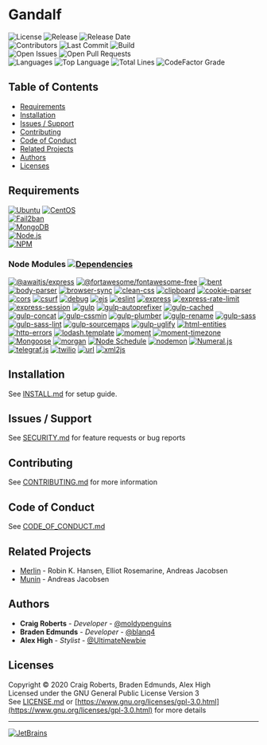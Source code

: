 # Gandalf
![License](https://img.shields.io/github/license/moldypenguins/Gandalf?style=for-the-badge&logo=GNU)
![Release](https://img.shields.io/github/v/release/moldypenguins/Gandalf?style=for-the-badge&logo=GitHub&include_prereleases)
![Release Date](https://img.shields.io/github/release-date-pre/moldypenguins/Gandalf?logo=GitHub&style=for-the-badge)  
![Contributors](https://img.shields.io/github/contributors/moldypenguins/Gandalf?style=for-the-badge&logo=GitHub)
![Last Commit](https://img.shields.io/github/last-commit/moldypenguins/Gandalf?style=for-the-badge&logo=GitHub)
![Build](https://img.shields.io/github/workflow/status/moldypenguins/Gandalf/CodeQL?style=for-the-badge&logo=GitHub)  
![Open Issues](https://img.shields.io/github/issues-raw/moldypenguins/Gandalf?style=for-the-badge&logo=GitHub)
![Open Pull Requests](https://img.shields.io/github/issues-pr-raw/moldypenguins/Gandalf?style=for-the-badge&logo=GitHub)  
![Languages](https://img.shields.io/github/languages/count/moldypenguins/Gandalf?style=for-the-badge&logo=GitHub)
![Top Language](https://img.shields.io/github/languages/top/moldypenguins/Gandalf?style=for-the-badge&logo=GitHub)
![Total Lines](https://img.shields.io/tokei/lines/github/moldypenguins/Gandalf?style=for-the-badge&logo=GitHub)
![CodeFactor Grade](https://img.shields.io/codefactor/grade/github/moldypenguins/Gandalf?style=for-the-badge&logo=CodeFactor)


## Table of Contents
* [Requirements](#requirements)
* [Installation](#installation)
* [Issues / Support](#issues-/-support)
* [Contributing](#contributing)
* [Code of Conduct](#code-of-conduct)
* [Related Projects](#related-projects)
* [Authors](#authors)
* [Licenses](#licenses)


## Requirements
[![Ubuntu](https://img.shields.io/static/v1?style=for-the-badge&logo=Ubuntu&label=Ubuntu&message=v20.04&color=E95420)](https://ubuntu.com/)
[![CentOS](https://img.shields.io/static/v1?style=for-the-badge&logo=CentOS&label=CentOS&message=v7.5&color=262577)](https://centos.com/)  
[![Fail2ban](https://img.shields.io/static/v1?style=for-the-badge&logo=Linux&label=Fail2ban&message=v0.11.1&color=FCC624)](https://www.fail2ban.org/)  
[![MongoDB](https://img.shields.io/static/v1?style=for-the-badge&logo=MongoDB&label=MongoDB&message=v4.2&color=47A248)](https://www.mongodb.com/)  
[![Node.js](https://img.shields.io/static/v1?style=for-the-badge&logo=Node.js&label=Node.js&message=v10.19.0&color=339933)](https://nodejs.org/)  
[![NPM](https://img.shields.io/static/v1?style=for-the-badge&logo=NPM&label=NPM&message=v6.14.9&color=CB3837)](https://www.npmjs.com/)  

### Node Modules [![Dependencies](https://img.shields.io/librariesio/github/moldypenguins/Gandalf?style=for-the-badge&logo=NPM)](https://libraries.io/github/moldypenguins/Gandalf)  
[![@awaitjs/express](https://img.shields.io/github/package-json/dependency-version/moldypenguins/Gandalf/@awaitjs/express?style=for-the-badge&logo=NPM&color=CB3837)](https://www.npmjs.com/package/%40awaitjs/express)
[![@fortawesome/fontawesome-free](https://img.shields.io/github/package-json/dependency-version/moldypenguins/Gandalf/@fortawesome/fontawesome-free?style=for-the-badge&logo=NPM&color=339af0)](https://www.npmjs.com/package/@fortawesome/fontawesome-free)
[![bent](https://img.shields.io/github/package-json/dependency-version/moldypenguins/Gandalf/bent?style=for-the-badge&logo=NPM&color=CB3837)](https://www.npmjs.com/package/bent)
[![body-parser](https://img.shields.io/github/package-json/dependency-version/moldypenguins/Gandalf/body-parser?style=for-the-badge&logo=NPM&color=CB3837)](https://www.npmjs.com/package/body-parser)
[![browser-sync](https://img.shields.io/github/package-json/dependency-version/moldypenguins/Gandalf/browser-sync?style=for-the-badge&logo=NPM&color=CB3837)](https://www.npmjs.com/package/browser-sync)
[![clean-css](https://img.shields.io/github/package-json/dependency-version/moldypenguins/Gandalf/clean-css?style=for-the-badge&logo=NPM&color=CB3837)](https://www.npmjs.com/package/clean-css)
[![clipboard](https://img.shields.io/github/package-json/dependency-version/moldypenguins/Gandalf/clipboard?style=for-the-badge&logo=NPM&color=1bc1a1)](https://www.npmjs.com/package/clipboard)
[![cookie-parser](https://img.shields.io/github/package-json/dependency-version/moldypenguins/Gandalf/cookie-parser?style=for-the-badge&logo=NPM&color=CB3837)](https://www.npmjs.com/package/cookie-parser)
[![cors](https://img.shields.io/github/package-json/dependency-version/moldypenguins/Gandalf/cors?style=for-the-badge&logo=NPM&color=CB3837)](https://www.npmjs.com/package/cors)
[![csurf](https://img.shields.io/github/package-json/dependency-version/moldypenguins/Gandalf/csurf?style=for-the-badge&logo=NPM&color=CB3837)](https://www.npmjs.com/package/csurf)
[![debug](https://img.shields.io/github/package-json/dependency-version/moldypenguins/Gandalf/debug?style=for-the-badge&logo=NPM&color=CB3837)](https://www.npmjs.com/package/debug)
[![ejs](https://img.shields.io/github/package-json/dependency-version/moldypenguins/Gandalf/ejs?style=for-the-badge&logo=NPM&color=CB3837)](https://www.npmjs.com/package/ejs)
[![eslint](https://img.shields.io/github/package-json/dependency-version/moldypenguins/Gandalf/eslint?style=for-the-badge&logo=NPM&color=CB3837)](https://www.npmjs.com/package/eslint)
[![express](https://img.shields.io/github/package-json/dependency-version/moldypenguins/Gandalf/express?style=for-the-badge&logo=NPM&color=CB3837)](https://www.npmjs.com/package/express)
[![express-rate-limit](https://img.shields.io/github/package-json/dependency-version/moldypenguins/Gandalf/express-rate-limit?style=for-the-badge&logo=NPM&color=CB3837)](https://www.npmjs.com/package/express-rate-limit)
[![express-session](https://img.shields.io/github/package-json/dependency-version/moldypenguins/Gandalf/express-session?style=for-the-badge&logo=NPM&color=CB3837)](https://www.npmjs.com/package/express-session)
[![gulp](https://img.shields.io/github/package-json/dependency-version/moldypenguins/Gandalf/gulp?style=for-the-badge&logo=NPM&color=CB3837)](https://www.npmjs.com/package/gulp)
[![gulp-autoprefixer](https://img.shields.io/github/package-json/dependency-version/moldypenguins/Gandalf/gulp-autoprefixer?style=for-the-badge&logo=NPM&color=CB3837)](https://www.npmjs.com/package/gulp-autoprefixer)
[![gulp-cached](https://img.shields.io/github/package-json/dependency-version/moldypenguins/Gandalf/gulp-cached?style=for-the-badge&logo=NPM&color=CB3837)](https://www.npmjs.com/package/gulp-cached)
[![gulp-concat](https://img.shields.io/github/package-json/dependency-version/moldypenguins/Gandalf/gulp-concat?style=for-the-badge&logo=NPM&color=CB3837)](https://www.npmjs.com/package/gulp-concat)
[![gulp-cssmin](https://img.shields.io/github/package-json/dependency-version/moldypenguins/Gandalf/gulp-cssmin?style=for-the-badge&logo=NPM&color=CB3837)](https://www.npmjs.com/package/gulp-cssmin)
[![gulp-plumber](https://img.shields.io/github/package-json/dependency-version/moldypenguins/Gandalf/gulp-plumber?style=for-the-badge&logo=NPM&color=CB3837)](https://www.npmjs.com/package/gulp-plumber)
[![gulp-rename](https://img.shields.io/github/package-json/dependency-version/moldypenguins/Gandalf/gulp-rename?style=for-the-badge&logo=NPM&color=CB3837)](https://www.npmjs.com/package/gulp-rename)
[![gulp-sass](https://img.shields.io/github/package-json/dependency-version/moldypenguins/Gandalf/gulp-sass?style=for-the-badge&logo=NPM&color=CB3837)](https://www.npmjs.com/package/gulp-sass)
[![gulp-sass-lint](https://img.shields.io/github/package-json/dependency-version/moldypenguins/Gandalf/gulp-sass-lint?style=for-the-badge&logo=NPM&color=CB3837)](https://www.npmjs.com/package/gulp-sass-lint)
[![gulp-sourcemaps](https://img.shields.io/github/package-json/dependency-version/moldypenguins/Gandalf/gulp-sourcemaps?style=for-the-badge&logo=NPM&color=CB3837)](https://www.npmjs.com/package/gulp-sourcemaps)
[![gulp-uglify](https://img.shields.io/github/package-json/dependency-version/moldypenguins/Gandalf/gulp-uglify?style=for-the-badge&logo=NPM&color=CB3837)](https://www.npmjs.com/package/gulp-uglify)
[![html-entities](https://img.shields.io/github/package-json/dependency-version/moldypenguins/Gandalf/html-entities?style=for-the-badge&logo=NPM&color=CB3837)](https://www.npmjs.com/package/html-entities)
[![http-errors](https://img.shields.io/github/package-json/dependency-version/moldypenguins/Gandalf/http-errors?style=for-the-badge&logo=NPM&color=CB3837)](https://www.npmjs.com/package/http-errors)
[![lodash.template](https://img.shields.io/github/package-json/dependency-version/moldypenguins/Gandalf/lodash.template?style=for-the-badge&logo=NPM&color=CB3837)](https://www.npmjs.com/package/lodash.template)
[![moment](https://img.shields.io/github/package-json/dependency-version/moldypenguins/Gandalf/moment?style=for-the-badge&logo=NPM&color=222222)](https://www.npmjs.com/package/moment)
[![moment-timezone](https://img.shields.io/github/package-json/dependency-version/moldypenguins/Gandalf/moment-timezone?style=for-the-badge&logo=NPM&color=4e7cad)](https://www.npmjs.com/package/moment-timezone)
[![Mongoose](https://img.shields.io/github/package-json/dependency-version/moldypenguins/Gandalf/mongoose?style=for-the-badge&logo=NPM&color=800800)](https://www.npmjs.com/package/mongoose)
[![morgan](https://img.shields.io/github/package-json/dependency-version/moldypenguins/Gandalf/morgan?style=for-the-badge&logo=NPM&color=CB3837)](https://www.npmjs.com/package/morgan)
[![Node Schedule](https://img.shields.io/github/package-json/dependency-version/moldypenguins/Gandalf/node-schedule?style=for-the-badge&logo=NPM&color=CB3837)](https://www.npmjs.com/package/node-schedule)
[![nodemon](https://img.shields.io/github/package-json/dependency-version/moldypenguins/Gandalf/nodemon?style=for-the-badge&logo=NPM&color=76d04b)](https://www.npmjs.com/package/nodemon)
[![Numeral.js](https://img.shields.io/github/package-json/dependency-version/moldypenguins/Gandalf/numeral?style=for-the-badge&logo=NPM&color=ff6a00)](https://www.npmjs.com/package/numeral)
[![telegraf.js](https://img.shields.io/github/package-json/dependency-version/moldypenguins/Gandalf/telegraf?style=for-the-badge&logo=NPM&color=E74625)](https://www.npmjs.com/package/telegraf)
[![twilio](https://img.shields.io/github/package-json/dependency-version/moldypenguins/Gandalf/twilio?style=for-the-badge&logo=NPM&color=f22f46)](https://www.npmjs.com/package/twilio)
[![url](https://img.shields.io/github/package-json/dependency-version/moldypenguins/Gandalf/url?style=for-the-badge&logo=NPM&color=CB3837)](https://www.npmjs.com/package/url)
[![xml2js](https://img.shields.io/github/package-json/dependency-version/moldypenguins/Gandalf/xml2js?style=for-the-badge&logo=NPM&color=CB3837)](https://www.npmjs.com/package/xml2js)


## Installation
See [INSTALL.md](INSTALL.md) for setup guide.


## Issues / Support
See [SECURITY.md](SECURITY.md) for feature requests or bug reports


## Contributing
See [CONTRIBUTING.md](CONTRIBUTING.md) for more information


## Code of Conduct
See [CODE_OF_CONDUCT.md](CODE_OF_CONDUCT.md)


## Related Projects
* [Merlin](https://github.com/ellonweb/merlin) - Robin K. Hansen, Elliot Rosemarine, Andreas Jacobsen  
* [Munin](https://github.com/munin/munin) - Andreas Jacobsen


## Authors
* **Craig Roberts** - *Developer* - [@moldypenguins](https://t.me/moldypenguins)
* **Braden Edmunds** - *Developer* - [@blanq4](https://t.me/blanq4)
* **Alex High** - *Stylist* - [@UltimateNewbie](https://t.me/UltimateNewbie)


## Licenses
Copyright © 2020 Craig Roberts, Braden Edmunds, Alex High  
Licensed under the GNU General Public License Version 3  
See [LICENSE.md](LICENSE.md) or [https://www.gnu.org/licenses/gpl-3.0.html](https://www.gnu.org/licenses/gpl-3.0.html) for more details  
*** 
[![JetBrains](https://img.shields.io/badge/Developed%20Using-JetBrains%20Tools-000000?style=for-the-badge&logo=JetBrains)](https://www.jetbrains.com/)
